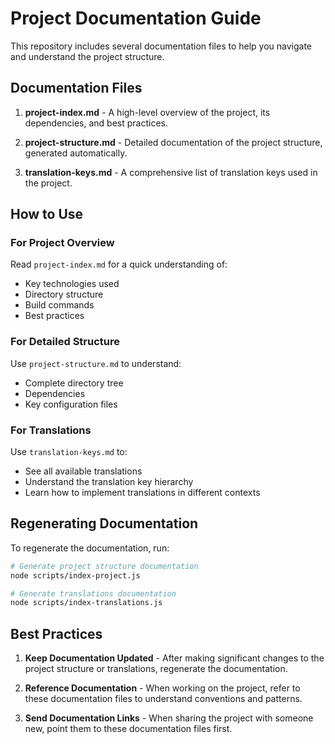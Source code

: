 # Project Documentation Guide

This repository includes several documentation files to help you navigate and understand the project structure.

## Documentation Files

1. **project-index.md** - A high-level overview of the project, its dependencies, and best practices.

2. **project-structure.md** - Detailed documentation of the project structure, generated automatically.

3. **translation-keys.md** - A comprehensive list of translation keys used in the project.

## How to Use

### For Project Overview

Read `project-index.md` for a quick understanding of:
- Key technologies used
- Directory structure
- Build commands
- Best practices

### For Detailed Structure

Use `project-structure.md` to understand:
- Complete directory tree
- Dependencies
- Key configuration files

### For Translations

Use `translation-keys.md` to:
- See all available translations
- Understand the translation key hierarchy
- Learn how to implement translations in different contexts

## Regenerating Documentation

To regenerate the documentation, run:

```bash
# Generate project structure documentation
node scripts/index-project.js

# Generate translations documentation
node scripts/index-translations.js
```

## Best Practices

1. **Keep Documentation Updated** - After making significant changes to the project structure or translations, regenerate the documentation.

2. **Reference Documentation** - When working on the project, refer to these documentation files to understand conventions and patterns.

3. **Send Documentation Links** - When sharing the project with someone new, point them to these documentation files first. 
